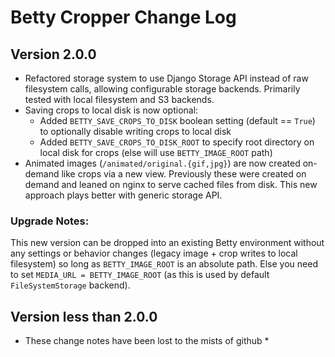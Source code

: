 # Betty Cropper Change Log

## Version 2.0.0

- Refactored storage system to use Django Storage API instead of raw filesystem calls, allowing configurable storage backends. Primarily tested with local filesystem and S3 backends.
- Saving crops to local disk is now optional:
    - Added `BETTY_SAVE_CROPS_TO_DISK` boolean setting (default == `True`) to optionally disable writing crops to local disk
    - Added `BETTY_SAVE_CROPS_TO_DISK_ROOT` to specify root directory on local disk for crops (else will use `BETTY_IMAGE_ROOT` path)
- Animated images (`/animated/original.{gif,jpg}`) are now created on-demand like crops via a new view. Previously these were created on demand and leaned on nginx to serve cached files from disk. This new approach plays better with generic storage API.

### Upgrade Notes:

This new version can be dropped into an existing Betty environment without any settings or behavior changes (legacy image + crop writes to local filesystem) so long as `BETTY_IMAGE_ROOT` is an absolute path. Else you need to set `MEDIA_URL = BETTY_IMAGE_ROOT` (as this is used by default `FileSystemStorage` backend).

## Version less than 2.0.0

* These change notes have been lost to the mists of github *
